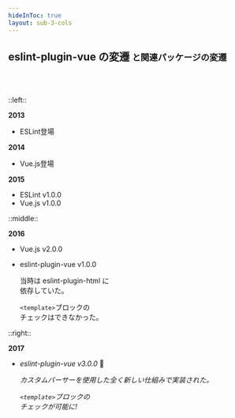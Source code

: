 ```yaml
---
hideInToc: true
layout: sub-3-cols
---
```


## eslint-plugin-vue の変遷 <small>と関連パッケージの変遷</small>

<br><br>

::left::

**2013**

- ESLint登場

**2014**

- Vue.js登場

**2015**

- ESLint v1.0.0
- Vue.js v1.0.0

::middle::

<v-click>

**2016**

- Vue.js v2.0.0
- eslint-plugin-vue v1.0.0

  当時は eslint-plugin-html に<br>依存していた。

  `<template>`ブロックの<br>チェックはできなかった。

</v-click>

::right::

<v-click>

**2017**

- _eslint-plugin-vue v3.0.0_ 🎉

  _カスタムパーサーを使用した全く新しい仕組みで実装された。_

  _`<template>`ブロックの<br>チェックが可能に!_

</v-click>
